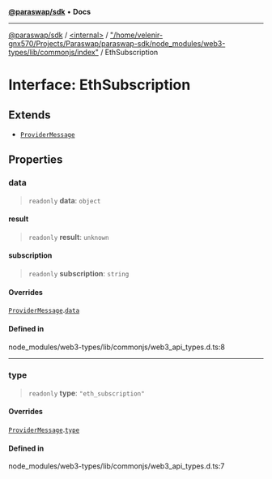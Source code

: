 [**@paraswap/sdk**](../../../../README.md) • **Docs**

***

[@paraswap/sdk](../../../../globals.md) / [\<internal\>](../../../README.md) / ["/home/velenir-gnx570/Projects/Paraswap/paraswap-sdk/node\_modules/web3-types/lib/commonjs/index"](../README.md) / EthSubscription

# Interface: EthSubscription

## Extends

- [`ProviderMessage`](../../../interfaces/ProviderMessage.md)

## Properties

### data

> `readonly` **data**: `object`

#### result

> `readonly` **result**: `unknown`

#### subscription

> `readonly` **subscription**: `string`

#### Overrides

[`ProviderMessage`](../../../interfaces/ProviderMessage.md).[`data`](../../../interfaces/ProviderMessage.md#data)

#### Defined in

node\_modules/web3-types/lib/commonjs/web3\_api\_types.d.ts:8

***

### type

> `readonly` **type**: `"eth_subscription"`

#### Overrides

[`ProviderMessage`](../../../interfaces/ProviderMessage.md).[`type`](../../../interfaces/ProviderMessage.md#type)

#### Defined in

node\_modules/web3-types/lib/commonjs/web3\_api\_types.d.ts:7
